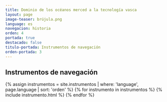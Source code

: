 ```yaml
---
title: Dominio de los océanos merced a la tecnología vasca
layout: page
image-teaser: brújula.png
language: es
navegacion: historia
orden: 4
portada: true
destacado: false
titulo-portada: Instrumentos de navegación
orden-portada: 3
---
```


## Instrumentos de navegación

{% assign instrumentos = site.instrumentos | where: 'language', page.language | sort: 'orden' %}
{% for instrumento in instrumentos %}
  {% include instrumento.html %}
{% endfor %}
